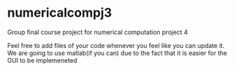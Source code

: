 # numericalcompj3
Group final course project for numerical computation project 4

Feel free to add files of your code whenever you feel like you can update it. 
We are going to use matlab(if you can) due to the fact that it is easier for the GUI to be implemeneted 
